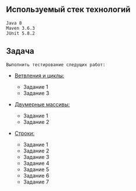 ## **Используемый стек технологий** 

    Java 8
    Maven 3.6.3
    JUnit 5.8.2
## **Задача**  

    Выполнить тестирование следущих работ:

+ [Ветвления и циклы:](https://github.com/rassafel/java-learn/blob/master/tasks/1_WorkLuckyAndSimple.md)
  + Задание 1
  + Задание 3

+ [Двумерные массивы:](https://github.com/rassafel/java-learn/blob/master/tasks/3_WorkTwoDimArrays.md)
  + Задание 1
  + Задание 2

+ [Строки:](https://github.com/rassafel/java-learn/blob/master/tasks/4_WorkStrings.md)
  + Задание 1
  + Задание 2
  + Задание 3
  + Задание 4
  + Задание 5
  + Задание 6
  + Задание 7
